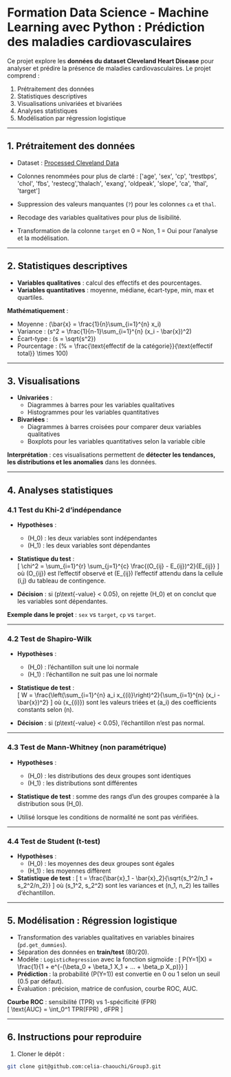 # Formation Data Science - Machine Learning avec Python : Prédiction des maladies cardiovasculaires

Ce projet explore les **données du dataset Cleveland Heart Disease** pour analyser et prédire la présence de maladies cardiovasculaires. Le projet comprend :

1. Prétraitement des données
2. Statistiques descriptives
3. Visualisations univariées et bivariées
4. Analyses statistiques
5. Modélisation par régression logistique

---

## 1. Prétraitement des données

- Dataset : [Processed Cleveland Data](https://archive.ics.uci.edu/ml/machine-learning-databases/heart-disease/processed.cleveland.data)
- Colonnes renommées pour plus de clarté : ['age', 'sex', 'cp', 'trestbps', 'chol', 'fbs', 'restecg','thalach', 'exang', 'oldpeak', 'slope', 'ca', 'thal', 'target']

- Suppression des valeurs manquantes (`?`) pour les colonnes `ca` et `thal`.
- Recodage des variables qualitatives pour plus de lisibilité.
- Transformation de la colonne `target` en 0 = Non, 1 = Oui pour l’analyse et la modélisation.

---

## 2. Statistiques descriptives

- **Variables qualitatives** : calcul des effectifs et des pourcentages.
- **Variables quantitatives** : moyenne, médiane, écart-type, min, max et quartiles.

**Mathématiquement** :

- Moyenne : \(\bar{x} = \frac{1}{n}\sum_{i=1}^{n} x_i\)  
- Variance : \(s^2 = \frac{1}{n-1}\sum_{i=1}^{n} (x_i - \bar{x})^2\)  
- Écart-type : \(s = \sqrt{s^2}\)  
- Pourcentage : \(\% = \frac{\text{effectif de la catégorie}}{\text{effectif total}} \times 100\)

---

## 3. Visualisations

- **Univariées** :
  - Diagrammes à barres pour les variables qualitatives
  - Histogrammes pour les variables quantitatives
- **Bivariées** :
  - Diagrammes à barres croisées pour comparer deux variables qualitatives
  - Boxplots pour les variables quantitatives selon la variable cible

**Interprétation** : ces visualisations permettent de **détecter les tendances, les distributions et les anomalies** dans les données.

---

## 4. Analyses statistiques

### 4.1 Test du Khi-2 d’indépendance

- **Hypothèses** :
  - \(H_0\) : les deux variables sont indépendantes
  - \(H_1\) : les deux variables sont dépendantes
- **Statistique du test** :  
\[
\chi^2 = \sum_{i=1}^{r} \sum_{j=1}^{c} \frac{(O_{ij} - E_{ij})^2}{E_{ij}}
\]
où \(O_{ij}\) est l’effectif observé et \(E_{ij}\) l’effectif attendu dans la cellule \(i,j\) du tableau de contingence.

- **Décision** : si \(p\text{-value} < 0.05\), on rejette \(H_0\) et on conclut que les variables sont dépendantes.

**Exemple dans le projet** : `sex` vs `target`, `cp` vs `target`.

---

### 4.2 Test de Shapiro-Wilk

- **Hypothèses** :
  - \(H_0\) : l’échantillon suit une loi normale
  - \(H_1\) : l’échantillon ne suit pas une loi normale
- **Statistique de test** :  
\[
W = \frac{\left(\sum_{i=1}^{n} a_i x_{(i)}\right)^2}{\sum_{i=1}^{n} (x_i - \bar{x})^2}
\]
où \(x_{(i)}\) sont les valeurs triées et \(a_i\) des coefficients constants selon \(n\).

- **Décision** : si \(p\text{-value} < 0.05\), l’échantillon n’est pas normal.

---

### 4.3 Test de Mann-Whitney (non paramétrique)

- **Hypothèses** :
  - \(H_0\) : les distributions des deux groupes sont identiques
  - \(H_1\) : les distributions sont différentes
- **Statistique de test** : somme des rangs d’un des groupes comparée à la distribution sous \(H_0\).

- Utilisé lorsque les conditions de normalité ne sont pas vérifiées.

---

### 4.4 Test de Student (t-test)

- **Hypothèses** :
  - \(H_0\) : les moyennes des deux groupes sont égales
  - \(H_1\) : les moyennes diffèrent
- **Statistique de test** :
\[
t = \frac{\bar{x}_1 - \bar{x}_2}{\sqrt{s_1^2/n_1 + s_2^2/n_2}}
\]
où \(s_1^2, s_2^2\) sont les variances et \(n_1, n_2\) les tailles d’échantillon.

---

## 5. Modélisation : Régression logistique

- Transformation des variables qualitatives en variables binaires (`pd.get_dummies`).
- Séparation des données en **train/test** (80/20).
- Modèle : `LogisticRegression` avec la fonction sigmoïde :
\[
P(Y=1|X) = \frac{1}{1 + e^{-(\beta_0 + \beta_1 X_1 + ... + \beta_p X_p)}}
\]
- **Prédiction** : la probabilité \(P(Y=1)\) est convertie en 0 ou 1 selon un seuil (0.5 par défaut).
- Évaluation : précision, matrice de confusion, courbe ROC, AUC.

**Courbe ROC** : sensibilité (TPR) vs 1-spécificité (FPR)  
\[
\text{AUC} = \int_0^1 TPR(FPR) \, dFPR
\]

---

## 6. Instructions pour reproduire

1. Cloner le dépôt :

```bash
git clone git@github.com:celia-chaouchi/Group3.git


